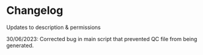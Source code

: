 # Changelog
Updates to description & permissions 

30/06/2023:
Corrected bug in main script that prevented QC file from being generated. 